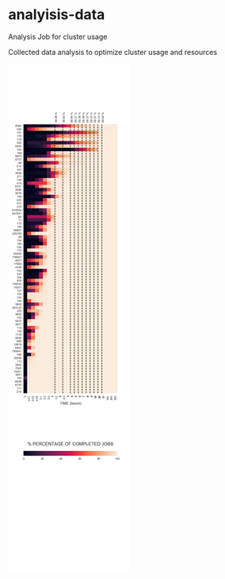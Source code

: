# analyisis-data
Analysis Job for cluster usage

Collected data analysis to optimize cluster usage and resources

![usage](https://github.com/juanesarango/analyisis-data/blob/master/data/heatmap-v1.png)
